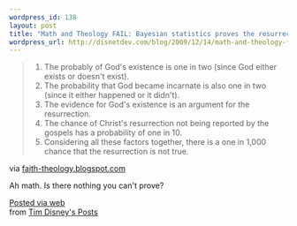```yaml
--- 
wordpress_id: 138
layout: post
title: "Math and Theology FAIL: Bayesian statistics proves the resurrection!"
wordpress_url: http://disnetdev.com/blog/2009/12/14/math-and-theology-fail-bayesian-statistics-proves-the-resurrection/
---
```

<div class="posterous_bookmarklet_entry"> 
<blockquote class="posterous_long_quote">
<ol>
  <li>The probably of God's existence is one in two 
  (since God either exists or doesn't exist).
</li>
  <li>The probability that God became incarnate is 
  also one in two (since it either happened or it didn't).
  </li>
  <li>The evidence for God's existence is an argument for the resurrection.
  </li>
  <li>The chance of Christ's resurrection not being reported by the gospels has 
  a probability of one in 10.
  </li>
  <li>Considering all these factors together, there is a one in 1,000 chance that the 
  resurrection is not true.
  </li>
  </ol>
  </blockquote>
  
  <div class="posterous_quote_citation">via 
  <a href="http://faith-theology.blogspot.com/2009/12/theology-fail-richard-swinburne-proves.html">
  faith-theology.blogspot.com</a>
  </div> 
  
Ah math. Is there nothing you can't prove?
</div>      

<a href="http://posterous.com">Posted via web</a>   
from <a href="http://disnet.posterous.com/math-and-theology-fail-bayesian-statistics-pr">Tim Disney's Posts</a>
